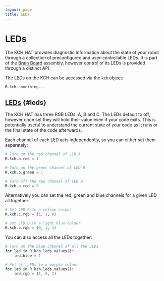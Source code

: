 ```yaml
---
layout: page
title: LEDs
---
```


LEDs
====

The KCH HAT provides diagnostic information about the state of your robot
through a collection of preconfigured and user-controllable LEDs. It is part of
the [Brain Board](/docs/kit/brain_board) assembly, however control of its LEDs
is provided through a distinct API.

The LEDs on the KCH can be accessed via the `kch` object:

~~~~~ python
R.kch.something...
~~~~~

[LEDs](#leds) {#leds}
---------------------

The KCH HAT has three RGB LEDs: A, B and C. The LEDs default to off, however
once set they will hold their value even if your code exits. This is potentially
useful to understand the current state of your code as it runs or the final
state of the code afterwards.

Each channel of each LED acts independently, so you can either set them separately:

~~~~~ python
# Turn on the red channel of LED A
R.kch.a.red = 1

# Turn on the green channel of LED B
R.kch.b.green = 1

# Turn off the red channel of LED A
R.kch.a.red = 0
~~~~~

Alternatively you can set the red, green and blue channels for a given LED all together:

~~~~~ python
# Set LED C to a yellow colour
R.kch.c.rgb = (1, 1, 0)

# Set LED B to a light blue colour
R.kch.b.rgb = (0, 1, 1)
~~~~~

You can also access all the LEDs together:

~~~~~ python
# Turn on the blue channel of all the LEDs
for led in R.kch.leds.values():
    led.blue = 1

# Set all LEDs to a purple colour
for led in R.kch.leds.values():
    led.rgb = (1, 0, 1)
~~~~~
